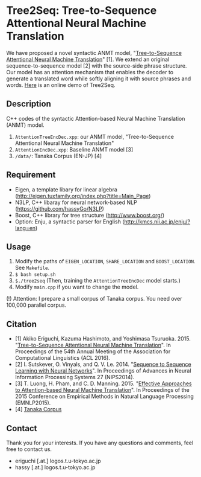 # Tree2Seq: Tree-to-Sequence Attentional Neural Machine Translation
We have proposed a novel syntactic ANMT model, "[Tree-to-Sequence Attentional Neural Machine Translation](http://arxiv.org/abs/1603.06075)" [1].
We extend an original sequence-to-sequence model [2] with the source-side phrase structure. 
Our model has an attention mechanism that enables the decoder to generate a translated word while softly aligning it with source phrases and words.
[Here](http://www.logos.t.u-tokyo.ac.jp/~eriguchi/demo/tree2seq/index.php) is an online demo of Tree2Seq.

## Description
C++ codes of the syntactic Attention-based Neural Machine Translation (ANMT) model.

1. `AttentionTreeEncDec.xpp`: our ANMT model, "Tree-to-Sequence Attentional Neural Machine Translation"
2. `AttentionEncDec.xpp`: Baseline ANMT model [3]
3. `/data/`: Tanaka Corpus (EN-JP) [4]

## Requirement
  * Eigen, a template libary for linear algebra (<http://eigen.tuxfamily.org/index.php?title=Main_Page>)
  * N3LP, C++ libaray for neural network-based NLP (<https://github.com/hassyGo/N3LP>)
  * Boost, C++ library for tree structure (<http://www.boost.org/>)
  * Option: Enju, a syntactic parser for English (<http://kmcs.nii.ac.jp/enju/?lang=en>)

## Usage
   1. Modify the paths of `EIGEN_LOCATION`, `SHARE_LOCATION` and `BOOST_LOCATION`. See `Makefile`. 
   2. `$ bash setup.sh`
   3. `$./tree2seq` (Then, training the `AttentionTreeEncDec` model starts.)
   4. Modify `main.cpp` if you want to change the model.

   (!) Attention: I prepare a small corpus of Tanaka corpus. You need over 100,000 parallel corpus.

## Citation
   * [1] Akiko Eriguchi, Kazuma Hashimoto, and Yoshimasa Tsuruoka. 2015. "[Tree-to-Sequence Attentional Neural Machine Translation](http://www.logos.t.u-tokyo.ac.jp/~eriguchi/paper/ACL2016/ACL2016.pdf)". In Proceedings of the 54th Annual Meeting of the Association for Computational Linguistics (ACL 2016).
   * [2] I. Sutskever, O. Vinyals, and Q. V. Le. 2014. "[Sequence to Sequence Learning with Neural Networks](http://papers.nips.cc/paper/5346-sequence-to-sequence-learning-with-neural-networks.pdf)". In Proceedings of Advances in Neural Information Processing Systems 27 (NIPS2014).
   * [3] T. Luong, H. Pham, and C. D. Manning. 2015. "[Effective Approaches to Attention-based Neural Machine Translation](http://www.aclweb.org/anthology/D15-1166)". In Proceedings of the 2015 Conference on Empirical Methods in Natural Language Processing (EMNLP2015).
   * [4] [Tanaka Corpus](http://www.edrdg.org/wiki/index.php/Tanaka_Corpus)

## Contact
Thank you for your interests.
If you have any questions and comments, feel free to contact us.
   * eriguchi [.at.] logos.t.u-tokyo.ac.jp
   * hassy [.at.] logos.t.u-tokyo.ac.jp